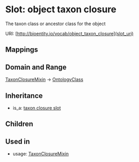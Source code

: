 # Slot: object taxon closure


The taxon class or ancestor class for the object

URI: [http://bioentity.io/vocab/object_taxon_closure](slot_uri)
## Mappings

## Domain and Range

[TaxonClosureMixin](TaxonClosureMixin.md) -> [OntologyClass](OntologyClass.md)
## Inheritance

 *  is_a: [taxon closure slot](taxon_closure_slot.md)
## Children

## Used in

 *  usage: [TaxonClosureMixin](TaxonClosureMixin.md)
